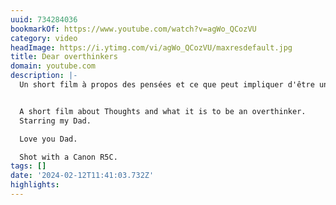 ```yaml
---
uuid: 734284036
bookmarkOf: https://www.youtube.com/watch?v=agWo_QCozVU
category: video
headImage: https://i.ytimg.com/vi/agWo_QCozVU/maxresdefault.jpg
title: Dear overthinkers
domain: youtube.com
description: |-
  Un short film à propos des pensées et ce que peut impliquer d'être un "overthinker". La star du film : mon Père.


  A short film about Thoughts and what it is to be an overthinker.
  Starring my Dad.

  Love you Dad.

  Shot with a Canon R5C.
tags: []
date: '2024-02-12T11:41:03.732Z'
highlights: 
---
```




